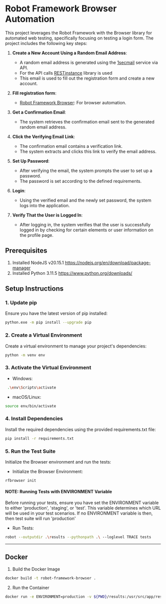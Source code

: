 # Robot Framework Browser Automation

This project leverages the Robot Framework with the Browser library for automated web testing, specifically focusing on testing a login form. The project includes the following key steps:

1. **Create a New Account Using a Random Email Address**:
    - A random email address is generated using the [1secmail](https://www.1secmail.com/api/#) service via API.
    - For the API calls [RESTinstance](https://asyrjasalo.github.io/RESTinstance/) library is used 
    - This email is used to fill out the registration form and create a new account.
   
2. **Fill registration form**:
    - [Robot Framework Browser](https://github.com/MarketSquare/robotframework-browser): For browser automation.
   
3. **Get a Confirmation Email**:
    - The system retrieves the confirmation email sent to the generated random email address.

4. **Click the Verifying Email Link**:
    - The confirmation email contains a verification link.
    - The system extracts and clicks this link to verify the email address.

5. **Set Up Password**:
    - After verifying the email, the system prompts the user to set up a password.
    - The password is set according to the defined requirements.

6. **Login**:
    - Using the verified email and the newly set password, the system logs into the application.

7. **Verify That the User is Logged In**:
    - After logging in, the system verifies that the user is successfully logged in by checking for certain elements or user information on the profile page.


## Prerequisites
1. Installed NodeJS v20.15.1 https://nodejs.org/en/download/package-manager
2. Installed Python 3.11.5 https://www.python.org/downloads/

## Setup Instructions

### 1. Update pip
Ensure you have the latest version of pip installed:

```sh
python.exe -m pip install --upgrade pip
```

### 2. Create a Virtual Environment
Create a virtual environment to manage your project's dependencies:

```sh
python -m venv env
```
### 3. Activate the Virtual Environment

* Windows:

```sh
 .\env\Scripts\activate
```    
    
* macOS/Linux:             

```sh
source env/bin/activate 
```

### 4. Install Dependencies
Install the required dependencies using the provided requirements.txt file:

```sh
pip install -r requirements.txt
```

### 5. Run the Test Suite
Initialize the Browser environment and run the tests:

* Initialize the Browser Environment:
```sh
rfbrowser init
```

#### NOTE: Running Tests with ENVIRONMENT Variable
Before running your tests, ensure you have set the ENVIRONMENT variable to either 'production', 'staging', or 'test'. This variable determines which URL will be used in your test scenarios. If no ENVIRONMENT variable is then, then test suite will run 'production'

* Run Tests:
```sh
robot --outputdir .\results --pythonpath .\ --loglevel TRACE tests
```

***

## Docker

1. Build the Docker Image
```sh
docker build -t robot-framework-browser .
```

2. Run the Container
```sh
docker run -e ENVIRONMENT=production -v ${PWD}/results:/usr/src/app/results -v ${PWD}/tests:/usr/src/app/tests -v ${PWD}/resources:/usr/src/app/resources robot-framework-browser
```